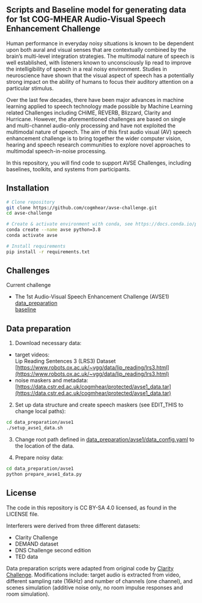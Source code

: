 ## Scripts and Baseline model for generating data for 1st COG-MHEAR Audio-Visual Speech Enhancement Challenge

Human performance in everyday noisy situations is known to be dependent upon both aural and visual senses that are contextually combined by the brain’s multi-level integration strategies. The multimodal nature of speech is well established, with listeners known to unconsciously lip read to improve the intelligibility of speech in a real noisy environment. Studies in neuroscience have shown that the visual aspect of speech has a potentially strong impact on the ability of humans to focus their auditory attention on a particular stimulus.

Over the last few decades, there have been major advances in machine learning applied to speech technology made possible by Machine Learning related Challenges including CHiME, REVERB, Blizzard, Clarity and Hurricane. However, the aforementioned challenges are based on single and multi-channel audio-only processing and have not exploited the multimodal nature of speech. The aim of this first audio visual (AV) speech enhancement challenge is to bring together the wider computer vision, hearing and speech research communities to explore novel approaches to multimodal speech-in-noise processing.

In this repository, you will find code to support AVSE Challenges, including baselines, toolkits, and systems from participants. 

## Installation

```bash
# Clone repository
git clone https://github.com/cogmhear/avse-challenge.git
cd avse-challenge

# Create & activate environment with conda, see https://docs.conda.io/projects/conda/en/latest/user-guide/install/index.html
conda create --name avse python=3.8
conda activate avse

# Install requirements
pip install -r requirements.txt
```
## Challenges

Current challenge

- The 1st Audio-Visual Speech Enhancement Challenge (AVSE1)  
[data_preparation](./data_preparation/avse1/)  
[baseline](./baseline/avse1/)  

## Data preparation

1) Download necessary data:
- target videos:  
Lip Reading Sentences 3 (LRS3) Dataset  
[https://www.robots.ox.ac.uk/~vgg/data/lip_reading/lrs3.html](https://www.robots.ox.ac.uk/~vgg/data/lip_reading/lrs3.html)
- noise maskers and metadata:  
[https://data.cstr.ed.ac.uk/cogmhear/protected/avse1_data.tar](https://data.cstr.ed.ac.uk/cogmhear/protected/avse1_data.tar)


2) Set up data structure and create speech maskers (see EDIT_THIS to change local paths):
```bash
cd data_preparation/avse1
./setup_avse1_data.sh 
```

3) Change root path defined in [data_preparation/avse1/data_config.yaml](data_preparation/avse1/data_config.yaml) to the location of the data.

4) Prepare noisy data:
```bash
cd data_preparation/avse1
python prepare_avse1_data.py 
```

## License
The code in this repository is CC BY-SA 4.0 licensed, as found in the LICENSE file.

Interferers were derived from three different datasets:
- Clarity Challenge  
- DEMAND dataset  
- DNS Challenge second edition  
- TED data

Data preparation scripts were adapted from original code by [Clarity Challenge](https://github.com/claritychallenge/clarity). Modifications include: target audio is extracted from video, different sampling rate (16kHz) and number of channels (one channel), and scenes simulation (additive noise only, no room impulse responses and room simulation).
